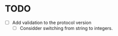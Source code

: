 # TODO
- [ ] Add validation to the protocol version
    - [ ] Considder switching from string to integers.
